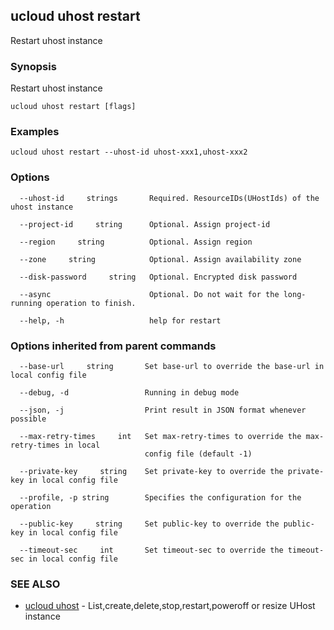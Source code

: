 ## ucloud uhost restart

Restart uhost instance

### Synopsis

Restart uhost instance

```
ucloud uhost restart [flags]
```

### Examples

```
ucloud uhost restart --uhost-id uhost-xxx1,uhost-xxx2
```

### Options

```
  --uhost-id     strings       Required. ResourceIDs(UHostIds) of the uhost instance 

  --project-id     string      Optional. Assign project-id 

  --region     string          Optional. Assign region 

  --zone     string            Optional. Assign availability zone 

  --disk-password     string   Optional. Encrypted disk password 

  --async                      Optional. Do not wait for the long-running operation to finish. 

  --help, -h                   help for restart 

```

### Options inherited from parent commands

```
  --base-url     string       Set base-url to override the base-url in local config file 

  --debug, -d                 Running in debug mode 

  --json, -j                  Print result in JSON format whenever possible 

  --max-retry-times     int   Set max-retry-times to override the max-retry-times in local
                              config file (default -1) 

  --private-key     string    Set private-key to override the private-key in local config file 

  --profile, -p string        Specifies the configuration for the operation 

  --public-key     string     Set public-key to override the public-key in local config file 

  --timeout-sec     int       Set timeout-sec to override the timeout-sec in local config file 

```

### SEE ALSO

* [ucloud uhost](developer/cli/cmd/ucloud/uhost)	 - List,create,delete,stop,restart,poweroff or resize UHost instance

